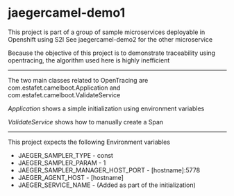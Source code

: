 # jaegercamel-demo1

This project is part of a group of sample microservices deployable in Openshift using S2I
See jaegercamel-demo2 for the other microservice

Because the objective of this project is to demonstrate traceability using opentracing, the algorithm used here is highly inefficient

---

The two main classes related to OpenTracing are com.estafet.camelboot.Application and com.estafet.camelboot.ValidateService

_Application_ shows a simple initialization using environment variables

_ValidateService_ shows how to manually create a Span


---
This project expects the following Environment variables

+ JAEGER_SAMPLER_TYPE	 - const
+ JAEGER_SAMPLER_PARAM - 1
+ JAEGER_SAMPLER_MANAGER_HOST_PORT - [hostname]:5778
+ JAEGER_AGENT_HOST - [hostname]
+ JAEGER_SERVICE_NAME	 - (Added as part of the initialization)